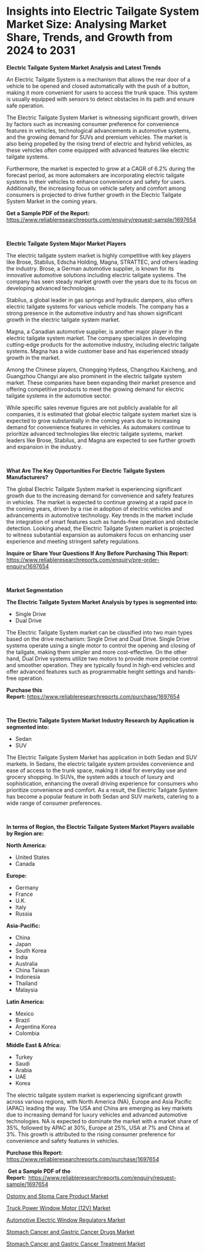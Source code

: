 <p><h1>Insights into Electric Tailgate System Market Size: Analysing Market Share, Trends, and Growth from 2024 to 2031</h1></p><p><strong>Electric Tailgate System Market Analysis and Latest Trends</strong></p>
<p><p>An Electric Tailgate System is a mechanism that allows the rear door of a vehicle to be opened and closed automatically with the push of a button, making it more convenient for users to access the trunk space. This system is usually equipped with sensors to detect obstacles in its path and ensure safe operation.</p><p>The Electric Tailgate System Market is witnessing significant growth, driven by factors such as increasing consumer preference for convenience features in vehicles, technological advancements in automotive systems, and the growing demand for SUVs and premium vehicles. The market is also being propelled by the rising trend of electric and hybrid vehicles, as these vehicles often come equipped with advanced features like electric tailgate systems.</p><p>Furthermore, the market is expected to grow at a CAGR of 6.2% during the forecast period, as more automakers are incorporating electric tailgate systems in their vehicles to enhance convenience and safety for users. Additionally, the increasing focus on vehicle safety and comfort among consumers is projected to drive further growth in the Electric Tailgate System Market in the coming years.</p></p>
<p><strong>Get a Sample PDF of the Report:&nbsp;</strong> <a href="https://www.reliableresearchreports.com/enquiry/request-sample/1697654">https://www.reliableresearchreports.com/enquiry/request-sample/1697654</a></p>
<p>&nbsp;</p>
<p><strong>Electric Tailgate System Major Market Players</strong></p>
<p><p>The electric tailgate system market is highly competitive with key players like Brose, Stabilus, Edscha Holding, Magna, STRATTEC, and others leading the industry. Brose, a German automotive supplier, is known for its innovative automotive solutions including electric tailgate systems. The company has seen steady market growth over the years due to its focus on developing advanced technologies.</p><p>Stabilus, a global leader in gas springs and hydraulic dampers, also offers electric tailgate systems for various vehicle models. The company has a strong presence in the automotive industry and has shown significant growth in the electric tailgate system market.</p><p>Magna, a Canadian automotive supplier, is another major player in the electric tailgate system market. The company specializes in developing cutting-edge products for the automotive industry, including electric tailgate systems. Magna has a wide customer base and has experienced steady growth in the market.</p><p>Among the Chinese players, Chongqing Hydess, Changzhou Kaicheng, and Guangzhou Changyi are also prominent in the electric tailgate system market. These companies have been expanding their market presence and offering competitive products to meet the growing demand for electric tailgate systems in the automotive sector.</p><p>While specific sales revenue figures are not publicly available for all companies, it is estimated that global electric tailgate system market size is expected to grow substantially in the coming years due to increasing demand for convenience features in vehicles. As automakers continue to prioritize advanced technologies like electric tailgate systems, market leaders like Brose, Stabilus, and Magna are expected to see further growth and expansion in the industry.</p></p>
<p>&nbsp;</p>
<p><strong>What Are The Key Opportunities For Electric Tailgate System Manufacturers?</strong></p>
<p><p>The global Electric Tailgate System market is experiencing significant growth due to the increasing demand for convenience and safety features in vehicles. The market is expected to continue growing at a rapid pace in the coming years, driven by a rise in adoption of electric vehicles and advancements in automotive technology. Key trends in the market include the integration of smart features such as hands-free operation and obstacle detection. Looking ahead, the Electric Tailgate System market is projected to witness substantial expansion as automakers focus on enhancing user experience and meeting stringent safety regulations.</p></p>
<p><strong>Inquire or Share Your Questions If Any Before Purchasing This Report:</strong> <a href="https://www.reliableresearchreports.com/enquiry/pre-order-enquiry/1697654">https://www.reliableresearchreports.com/enquiry/pre-order-enquiry/1697654</a></p>
<p>&nbsp;</p>
<p><strong>Market Segmentation</strong></p>
<p><strong>The Electric Tailgate System Market Analysis by types is segmented into:</strong></p>
<p><ul><li>Single Drive</li><li>Dual Drive</li></ul></p>
<p><p>The Electric Tailgate System market can be classified into two main types based on the drive mechanism: Single Drive and Dual Drive. Single Drive systems operate using a single motor to control the opening and closing of the tailgate, making them simpler and more cost-effective. On the other hand, Dual Drive systems utilize two motors to provide more precise control and smoother operation. They are typically found in high-end vehicles and offer advanced features such as programmable height settings and hands-free operation.</p></p>
<p><strong>Purchase this Report:&nbsp;</strong><a href="https://www.reliableresearchreports.com/purchase/1697654">https://www.reliableresearchreports.com/purchase/1697654</a></p>
<p>&nbsp;</p>
<p><strong>The Electric Tailgate System Market Industry Research by Application is segmented into:</strong></p>
<p><ul><li>Sedan</li><li>SUV</li></ul></p>
<p><p>The Electric Tailgate System Market has application in both Sedan and SUV markets. In Sedans, the electric tailgate system provides convenience and ease of access to the trunk space, making it ideal for everyday use and grocery shopping. In SUVs, the system adds a touch of luxury and sophistication, enhancing the overall driving experience for consumers who prioritize convenience and comfort. As a result, the Electric Tailgate System has become a popular feature in both Sedan and SUV markets, catering to a wide range of consumer preferences.</p></p>
<p>&nbsp;</p>
<p><strong>In terms of Region, the Electric Tailgate System Market Players available by Region are:</strong></p>
<p>
    <p> <strong> North America: </strong>
        <ul>
            <li>United States</li>
            <li>Canada</li>
        </ul>
        </p> 
    <p> <strong> Europe: </strong>
        <ul>
            <li>Germany</li>
            <li>France</li>
            <li>U.K.</li>
            <li>Italy</li>
            <li>Russia</li>
        </ul>
        </p> 
    <p> <strong> Asia-Pacific: </strong>
        <ul>
            <li>China</li>
            <li>Japan</li>
            <li>South Korea</li>
            <li>India</li>
            <li>Australia</li>
            <li>China Taiwan</li>
            <li>Indonesia</li>
            <li>Thailand</li>
            <li>Malaysia</li>
        </ul>
        </p> 
    <p> <strong> Latin America: </strong>
        <ul>
            <li>Mexico</li>
            <li>Brazil</li>
            <li>Argentina Korea</li>
            <li>Colombia</li>
        </ul>
        </p> 
    <p> <strong> Middle East & Africa: </strong>
        <ul>
            <li>Turkey</li>
            <li>Saudi</li>
            <li>Arabia</li>
            <li>UAE</li>
            <li>Korea</li>
        </ul>
    </p>
    </p>
<p><p>The electric tailgate system market is experiencing significant growth across various regions, with North America (NA), Europe and Asia Pacific (APAC) leading the way. The USA and China are emerging as key markets due to increasing demand for luxury vehicles and advanced automotive technologies. NA is expected to dominate the market with a market share of 35%, followed by APAC at 30%, Europe at 25%, USA at 7% and China at 3%. This growth is attributed to the rising consumer preference for convenience and safety features in vehicles.</p></p>
<p><strong>Purchase this Report: </strong><a href="https://www.reliableresearchreports.com/purchase/1697654">https://www.reliableresearchreports.com/purchase/1697654</a></p>
<p>&nbsp;<strong>Get a Sample PDF of the Report:&nbsp;&nbsp;</strong><a href="https://www.reliableresearchreports.com/enquiry/request-sample/1697654">https://www.reliableresearchreports.com/enquiry/request-sample/1697654</a></p>
<p><strong></strong></p>
<p><p><a href="https://medium.com/p/95e25ae2ee2b/edit">Ostomy and Stoma Care Product Market</a></p><p><a href="https://github.com/mancsybtousav/Market-Research-Report-List-1/blob/main/truck-power-window-motor-12v-market.md">Truck Power Window Motor (12V) Market</a></p><p><a href="https://github.com/josesg55/Market-Research-Report-List-1/blob/main/automotive-electric-window-regulators-market.md">Automotive Electric Window Regulators Market</a></p><p><a href="https://medium.com/p/89f180a9e64f/edit">Stomach Cancer and Gastric Cancer Drugs Market</a></p><p><a href="https://medium.com/p/a6db4b0995ba/edit">Stomach Cancer and Gastric Cancer Treatment Market</a></p></p>